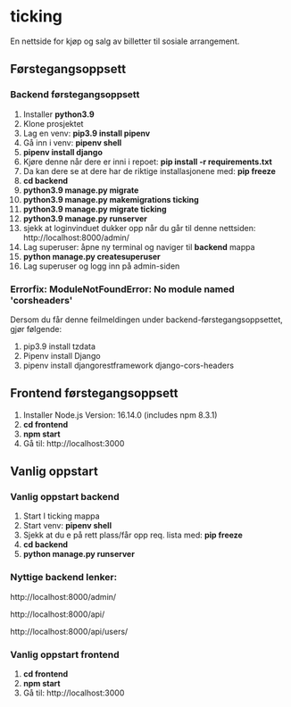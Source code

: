 # ticking
En nettside for kjøp og salg av billetter til sosiale arrangement.




## Førstegangsoppsett

### Backend førstegangsoppsett
1. Installer **python3.9**
2. Klone prosjektet 
3. Lag en venv: **pip3.9 install pipenv**
4. Gå inn i venv: **pipenv shell**
5. **pipenv install django**
6. Kjøre denne når dere er inni i repoet: **pip install -r requirements.txt**
7. Da kan dere se at dere har de riktige installasjonene med: **pip freeze**
8. **cd backend**
9. **python3.9 manage.py migrate**
10. **python3.9 manage.py makemigrations ticking**
11. **python3.9 manage.py migrate ticking**
12. **python3.9 manage.py runserver**
13. sjekk at loginvinduet dukker opp når du går til denne nettsiden: http://localhost:8000/admin/ 
14. Lag superuser: åpne ny terminal og naviger til **backend** mappa
15. **python manage.py createsuperuser**
16. Lag superuser og logg inn på admin-siden



### **Errorfix:** ModuleNotFoundError: No module named 'corsheaders'
Dersom du får denne feilmeldingen under backend-førstegangsoppsettet, gjør følgende:
1. pip3.9 install tzdata
2. Pipenv install Django
3. pipenv install djangorestframework django-cors-headers


## Frontend førstegangsoppsett
1. Installer Node.js Version: 16.14.0 (includes npm 8.3.1)
2. **cd frontend**
3. **npm start**
4. Gå til: http://localhost:3000




## Vanlig oppstart

### Vanlig oppstart backend
1. Start I ticking mappa
2. Start venv: **pipenv shell**
3. Sjekk at du e på rett plass/får opp req. lista med: **pip freeze**
4. **cd backend**
5. **python manage.py runserver**



### Nyttige backend lenker:
http://localhost:8000/admin/

http://localhost:8000/api/

http://localhost:8000/api/users/




### Vanlig oppstart frontend
1. **cd frontend**
2. **npm start**
3. Gå til: http://localhost:3000













